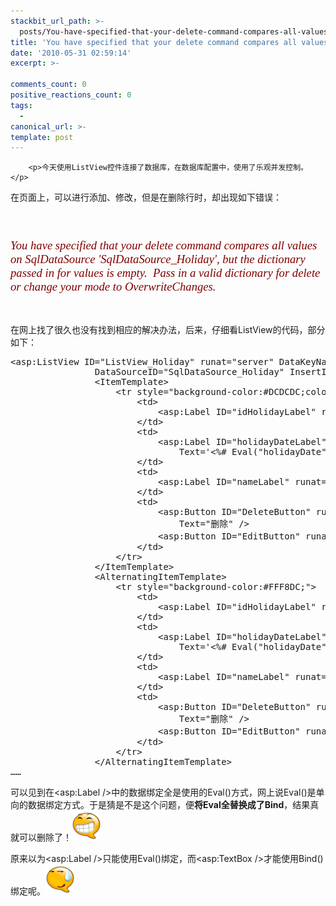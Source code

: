 ```yaml
---
stackbit_url_path: >-
  posts/You-have-specified-that-your-delete-command-compares-all-values-on-SqlDataSource-SqlDataSource_Holiday-but-the-dictionary-passed-in-for-values-is-empty-Pass-in-a-valid-dictionary-for-delete-or-change-your-mode-to-OverwriteChanges
title: 'You have specified that your delete command compares all values on SqlDataSource "SqlDataSource_Holiday", but the dictionary passed in for values is empty.  Pass in a valid dictionary for delete or change your mode to OverwriteChanges.'
date: '2010-05-31 02:59:14'
excerpt: >-
  
comments_count: 0
positive_reactions_count: 0
tags: 
  - 
canonical_url: >-
template: post
---
```


        <p>今天使用ListView控件连接了数据库，在数据库配置中，使用了乐观并发控制。</p>
<p>在页面上，可以进行添加、修改，但是在删除行时，却出现如下错误：</p>
<p>&nbsp;</p>
<h2 style="font-family: Verdana; font-weight: normal; font-size: 14pt; color: maroon; "><i>You have specified that your delete command compares all values on SqlDataSource 'SqlDataSource_Holiday', but the dictionary passed in for values is empty. &nbsp;Pass in a valid dictionary for delete or change your mode to OverwriteChanges.</i></h2>
<p>&nbsp;</p>
<p>在网上找了很久也没有找到相应的解决办法，后来，仔细看ListView的代码，部分如下：</p>
<pre class="brush: csharp">&lt;asp:ListView ID="ListView_Holiday" runat="server" DataKeyNames="idHoliday" 
                DataSourceID="SqlDataSource_Holiday" InsertItemPosition="LastItem"&gt;
                &lt;ItemTemplate&gt;
                    &lt;tr style="background-color:#DCDCDC;color: #000000;"&gt;
                        &lt;td&gt;
                            &lt;asp:Label ID="idHolidayLabel" runat="server" Text='&lt;%# Eval("idHoliday") %&gt;' /&gt;
                        &lt;/td&gt;
                        &lt;td&gt;
                            &lt;asp:Label ID="holidayDateLabel" runat="server" 
                                Text='&lt;%# Eval("holidayDate") %&gt;' /&gt;
                        &lt;/td&gt;
                        &lt;td&gt;
                            &lt;asp:Label ID="nameLabel" runat="server" Text='&lt;%# Eval("name") %&gt;' /&gt;
                        &lt;/td&gt;
                        &lt;td&gt;
                            &lt;asp:Button ID="DeleteButton" runat="server" CommandName="Delete" 
                                Text="删除" /&gt;
                            &lt;asp:Button ID="EditButton" runat="server" CommandName="Edit" Text="修改" /&gt;
                        &lt;/td&gt;
                    &lt;/tr&gt;
                &lt;/ItemTemplate&gt;
                &lt;AlternatingItemTemplate&gt;
                    &lt;tr style="background-color:#FFF8DC;"&gt;
                        &lt;td&gt;
                            &lt;asp:Label ID="idHolidayLabel" runat="server" Text='&lt;%# Eval("idHoliday") %&gt;' /&gt;
                        &lt;/td&gt;
                        &lt;td&gt;
                            &lt;asp:Label ID="holidayDateLabel" runat="server" 
                                Text='&lt;%# Eval("holidayDate") %&gt;' /&gt;
                        &lt;/td&gt;
                        &lt;td&gt;
                            &lt;asp:Label ID="nameLabel" runat="server" Text='&lt;%# Eval("name") %&gt;' /&gt;
                        &lt;/td&gt;
                        &lt;td&gt;
                            &lt;asp:Button ID="DeleteButton" runat="server" CommandName="Delete" 
                                Text="删除" /&gt;
                            &lt;asp:Button ID="EditButton" runat="server" CommandName="Edit" Text="修改" /&gt;
                        &lt;/td&gt;
                    &lt;/tr&gt;
                &lt;/AlternatingItemTemplate&gt;
……
</pre>
<p>可以见到在&lt;asp:Label /&gt;中的数据绑定全是使用的Eval()方式，网上说Eval()是单向的数据绑定方式。于是猜是不是这个问题，便<strong>将Eval全替换成了Bind</strong>，结果真就可以删除了！<img alt="" src="https://raw.githubusercontent.com/Jeff-Tian/blogengine.net/master/Source/BlogEngine/BlogEngine.NET/App_Data/files/image_179.png"></p>
<p>原来以为&lt;asp:Label /&gt;只能使用Eval()绑定，而&lt;asp:TextBox /&gt;才能使用Bind()绑定呢。<img alt="" src="https://raw.githubusercontent.com/Jeff-Tian/blogengine.net/master/Source/BlogEngine/BlogEngine.NET/App_Data/files/image_180.png"></p>
      